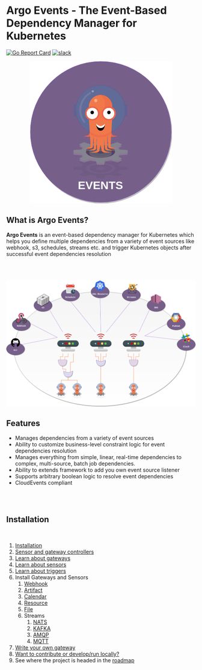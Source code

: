 # Argo Events - The Event-Based Dependency Manager for Kubernetes

[![Go Report Card](https://goreportcard.com/badge/github.com/argoproj/argo-events)](https://goreportcard.com/report/github.com/argoproj/argo-events)
[![slack](https://img.shields.io/badge/slack-argoproj-brightgreen.svg?logo=slack)](https://argoproj.github.io/community/join-slack)

<p align="center">
  <img src="https://github.com/argoproj/argo-events/blob/update-docs/docs/argo-events-logo.png?raw=true" alt="Sublime's custom image"/>
</p>

## What is Argo Events?
**Argo Events** is an event-based dependency manager for Kubernetes which helps you define multiple dependencies from a variety of event sources like webhook, s3, schedules, streams etc.
and trigger Kubernetes objects after successful event dependencies resolution

<br/>
<br/>

<p align="center">
  <img src="https://github.com/argoproj/argo-events/blob/update-docs/docs/argo-events-top-level.png?raw=true" alt="Sublime's custom image"/>
</p>

## Features 
* Manages dependencies from a variety of event sources
* Ability to customize business-level constraint logic for event dependencies resolution
* Manages everything from simple, linear, real-time dependencies to complex, multi-source, batch job dependencies.
* Ability to extends framework to add you own event source listener
* Supports arbitrary boolean logic to resolve event dependencies
* CloudEvents compliant

<br/>
<br/>

## Installation


<br/>

1. [Installation](./docs/quickstart.md)
2. [Sensor and gateway controllers](docs/controllers-guide.md)
3. [Learn about gateways](docs/gateway-guide.md)
4. [Learn about sensors](docs/sensor-guide.md)
5. [Learn about triggers](docs/trigger-guide.md)
6. Install Gateways and Sensors
    1. [Webhook](gateways/core/webhook/install.md)
    2. [Artifact](gateways/core/artifact/install.md)
    3. [Calendar](gateways/core/calendar/install.md)
    4. [Resource](gateways/core/resource/install.md)
    5. [File](gateways/core/file/install.md)
    6. Streams
        1. [NATS](gateways/core/stream/nats/install.md)
        2. [KAFKA](gateways/core/stream/kafka/install.md)
        3. [AMQP](gateways/core/stream/amqp/install.md)
        4. [MQTT](gateways/core/stream/mqtt/install.md)
7. [Write your own gateway](docs/custom-gateway.md)
8. [Want to contribute or develop/run locally?](./CONTRIBUTING.md)
9. See where the project is headed in the [roadmap](./ROADMAP.md)
